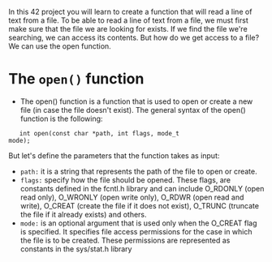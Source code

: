In this 42 project you will learn to create a function that will read a line of text from a file.
To be able to read a line of text from a file, we must first make sure that the file we are looking for exists. If we find the file we're searching, we can access its contents. But how do we get access to a file? We can use the open function.

<h1 align="left">The <code>open()</code> function</h1>

- The open() function is a function that is used to open or create a new file (in case the file doesn't exist).
The general syntax of the open() function is the following:

<code>&nbsp;&nbsp;&nbsp;int open(const char *path, int flags, mode_t mode);</code>

But let's define the parameters that the function takes as input:

- <code>path:</code> it is a string that represents the path of the file to open or create.
- <code>flags:</code> specify how the file should be opened. These flags, are constants defined in the fcntl.h library and can include O_RDONLY (open read only), O_WRONLY (open write only), O_RDWR (open read and write), O_CREAT (create the file if it does not exist), O_TRUNC (truncate the file if it already exists) and others.
- <code>mode:</code> is an optional argument that is used only when the O_CREAT flag is specified. It specifies file access permissions for the case in which the file is to be created. These permissions are represented as constants in the sys/stat.h library
